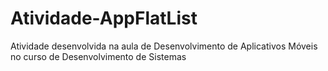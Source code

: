 # Atividade-AppFlatList
Atividade desenvolvida na aula de Desenvolvimento de Aplicativos Móveis no curso de Desenvolvimento de Sistemas
